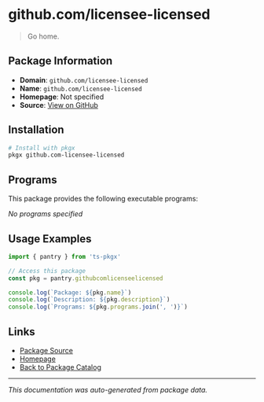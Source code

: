 # github.com/licensee-licensed

> Go home.

## Package Information

- **Domain**: `github.com/licensee-licensed`
- **Name**: `github.com/licensee-licensed`
- **Homepage**: Not specified
- **Source**: [View on GitHub](https://github.com/pkgxdev/pantry/tree/main/projects/github.com/licensee-licensed/package.yml)

## Installation

```bash
# Install with pkgx
pkgx github.com-licensee-licensed
```

## Programs

This package provides the following executable programs:

*No programs specified*

## Usage Examples

```typescript
import { pantry } from 'ts-pkgx'

// Access this package
const pkg = pantry.githubcomlicenseelicensed

console.log(`Package: ${pkg.name}`)
console.log(`Description: ${pkg.description}`)
console.log(`Programs: ${pkg.programs.join(', ')}`)
```

## Links

- [Package Source](https://github.com/pkgxdev/pantry/tree/main/projects/github.com/licensee-licensed/package.yml)
- [Homepage](#)
- [Back to Package Catalog](../package-catalog.md)

---

*This documentation was auto-generated from package data.*
